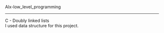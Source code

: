 <br>
Alx-low_level_programming
<hr>
C - Doubly linked lists
<br>
I used data structure for this project.

